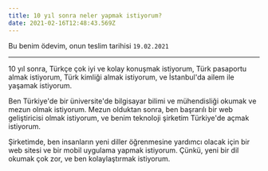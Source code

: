 ```yaml
---
title: 10 yıl sonra neler yapmak istiyorum?
date: 2021-02-16T12:48:43.569Z
---
```

Bu benim ödevim, onun teslim tarihisi `19.02.2021`

- - -

10 yıl sonra, Türkçe çok iyi ve kolay konuşmak istiyorum, Türk pasaportu almak istiyorum, Türk kimliği almak istiyorum, ve İstanbul'da ailem ile yaşamak istiyorum. 

Ben Türkiye'de bir üniversite'de bilgisayar bilimi ve mühendisliği okumak ve mezun olmak istiyorum. Mezun olduktan sonra, ben başrarılı bir web geliştiricisi olmak istiyorum, ve benim teknoloji şirketim Türkiye'de açmak istiyorum. 

Şirketimde, ben insanların yeni diller öğrenmesine yardımcı olacak için bir web sitesi ve bir mobil uygulama yapmak istiyorum. Çünkü, yeni bir dil okumak çok zor, ve ben kolaylaştırmak istiyorum.